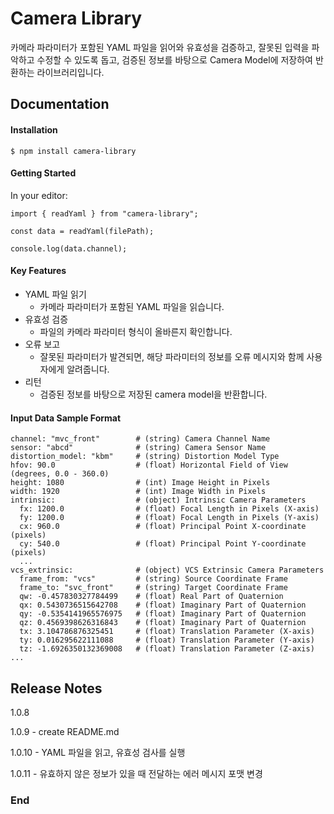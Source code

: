 # Camera Library

카메라 파라미터가 포함된 YAML 파일을 읽어와 유효성을 검증하고,
잘못된 입력을 파악하고 수정할 수 있도록 돕고,
검증된 정보를 바탕으로 Camera Model에 저장하여 반환하는 라이브러리입니다.

## Documentation

#### Installation

`$ npm install camera-library`

#### Getting Started

In your editor:

```
import { readYaml } from "camera-library";

const data = readYaml(filePath);

console.log(data.channel);
```

#### Key Features

- YAML 파일 읽기
  - 카메라 파라미터가 포함된 YAML 파일을 읽습니다.
- 유효성 검증
  - 파일의 카메라 파라미터 형식이 올바른지 확인합니다.
- 오류 보고
  - 잘못된 파라미터가 발견되면, 해당 파라미터의 정보를 오류 메시지와 함께 사용자에게 알려줍니다.
- 리턴
  - 검증된 정보를 바탕으로 저장된 camera model을 반환합니다.

#### Input Data Sample Format

```
channel: "mvc_front"        # (string) Camera Channel Name
sensor: "abcd"              # (string) Camera Sensor Name
distortion_model: "kbm"     # (string) Distortion Model Type
hfov: 90.0                  # (float) Horizontal Field of View (degrees, 0.0 - 360.0)
height: 1080                # (int) Image Height in Pixels
width: 1920                 # (int) Image Width in Pixels
intrinsic:                  # (object) Intrinsic Camera Parameters
  fx: 1200.0                # (float) Focal Length in Pixels (X-axis)
  fy: 1200.0                # (float) Focal Length in Pixels (Y-axis)
  cx: 960.0                 # (float) Principal Point X-coordinate (pixels)
  cy: 540.0                 # (float) Principal Point Y-coordinate (pixels)
  ...
vcs_extrinsic:              # (object) VCS Extrinsic Camera Parameters
  frame_from: "vcs"         # (string) Source Coordinate Frame
  frame_to: "svc_front"     # (string) Target Coordinate Frame
  qw: -0.457830327784499    # (float) Real Part of Quaternion
  qx: 0.5430736515642708    # (float) Imaginary Part of Quaternion
  qy: -0.5354141965576975   # (float) Imaginary Part of Quaternion
  qz: 0.4569398626316843    # (float) Imaginary Part of Quaternion
  tx: 3.104786876325451     # (float) Translation Parameter (X-axis)
  ty: 0.016295622111088     # (float) Translation Parameter (Y-axis)
  tz: -1.6926350132369008   # (float) Translation Parameter (Z-axis)
...
```

## Release Notes

1.0.8

1.0.9 - create README.md

1.0.10 - YAML 파일을 읽고, 유효성 검사를 실행

1.0.11 - 유효하지 않은 정보가 있을 때 전달하는 에러 메시지 포맷 변경

### End
